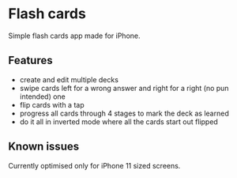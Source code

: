 # Flash cards

Simple flash cards app made for iPhone.

## Features

* create and edit multiple decks
* swipe cards left for a wrong answer and right for a right (no pun intended) one
* flip cards with a tap
* progress all cards through 4 stages to mark the deck as learned
* do it all in inverted mode where all the cards start out flipped

## Known issues

Currently optimised only for iPhone 11 sized screens.
